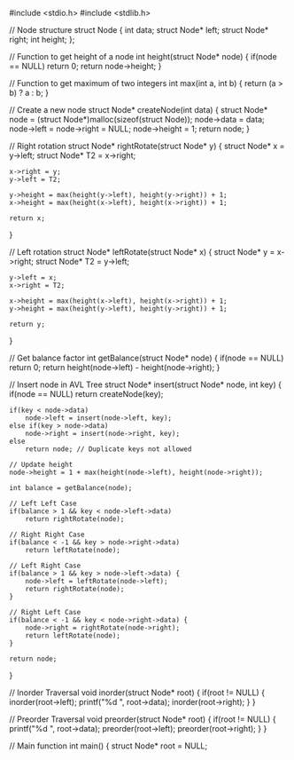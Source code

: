 #include <stdio.h>
#include <stdlib.h>

// Node structure
struct Node {
    int data;
    struct Node* left;
    struct Node* right;
    int height;
};

// Function to get height of a node
int height(struct Node* node) {
    if(node == NULL) return 0;
    return node->height;
}

// Function to get maximum of two integers
int max(int a, int b) {
    return (a > b) ? a : b;
}

// Create a new node
struct Node* createNode(int data) {
    struct Node* node = (struct Node*)malloc(sizeof(struct Node));
    node->data = data;
    node->left = node->right = NULL;
    node->height = 1;
    return node;
}

// Right rotation
struct Node* rightRotate(struct Node* y) {
    struct Node* x = y->left;
    struct Node* T2 = x->right;

    x->right = y;
    y->left = T2;

    y->height = max(height(y->left), height(y->right)) + 1;
    x->height = max(height(x->left), height(x->right)) + 1;

    return x;
}

// Left rotation
struct Node* leftRotate(struct Node* x) {
    struct Node* y = x->right;
    struct Node* T2 = y->left;

    y->left = x;
    x->right = T2;

    x->height = max(height(x->left), height(x->right)) + 1;
    y->height = max(height(y->left), height(y->right)) + 1;

    return y;
}

// Get balance factor
int getBalance(struct Node* node) {
    if(node == NULL) return 0;
    return height(node->left) - height(node->right);
}

// Insert node in AVL Tree
struct Node* insert(struct Node* node, int key) {
    if(node == NULL)
        return createNode(key);

    if(key < node->data)
        node->left = insert(node->left, key);
    else if(key > node->data)
        node->right = insert(node->right, key);
    else
        return node; // Duplicate keys not allowed

    // Update height
    node->height = 1 + max(height(node->left), height(node->right));

    int balance = getBalance(node);

    // Left Left Case
    if(balance > 1 && key < node->left->data)
        return rightRotate(node);

    // Right Right Case
    if(balance < -1 && key > node->right->data)
        return leftRotate(node);

    // Left Right Case
    if(balance > 1 && key > node->left->data) {
        node->left = leftRotate(node->left);
        return rightRotate(node);
    }

    // Right Left Case
    if(balance < -1 && key < node->right->data) {
        node->right = rightRotate(node->right);
        return leftRotate(node);
    }

    return node;
}

// Inorder Traversal
void inorder(struct Node* root) {
    if(root != NULL) {
        inorder(root->left);
        printf("%d ", root->data);
        inorder(root->right);
    }
}

// Preorder Traversal
void preorder(struct Node* root) {
    if(root != NULL) {
        printf("%d ", root->data);
        preorder(root->left);
        preorder(root->right);
    }
}

// Main function
int main() {
    struct Node* root = NULL;
